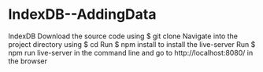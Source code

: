 # IndexDB--AddingData
IndexDB
Download the source code using $ git clone
Navigate into the project directory using $ cd
Run $ npm install to install the live-server
Run $ npm run live-server in the command line and go to http://localhost:8080/ in the browser
